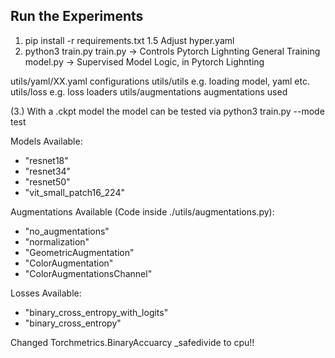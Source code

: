 ## Run the Experiments 
1. pip install -r requirements.txt
1.5 Adjust hyper.yaml  
2. python3 train.py 
train.py -> Controls Pytorch Lighnting General Training
model.py -> Supervised Model Logic, in Pytorch Lighnting 

utils/yaml/XX.yaml configurations 
utils/utils e.g. loading model, yaml etc. 
utils/loss e.g. loss loaders
utils/augmentations augmentations used 

(3.) With a .ckpt model the model can be tested via python3 train.py --mode test

Models Available: 
- "resnet18"
- "resnet34"
- "resnet50"
- "vit_small_patch16_224"

Augmentations Available (Code inside ./utils/augmentations.py): 
- "no_augmentations"
- "normalization"
- "GeometricAugmentation"
- "ColorAugmentation"
- "ColorAugmentationsChannel"
 
 Losses Available: 
 - "binary_cross_entropy_with_logits"
 - "binary_cross_entropy"

 Changed Torchmetrics.BinaryAccuarcy _safedivide to cpu!!